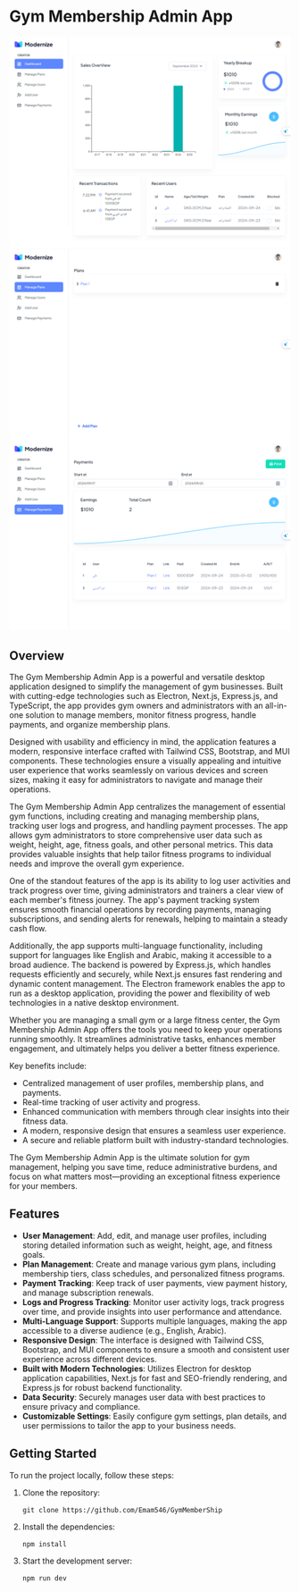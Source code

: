 # Gym Membership Admin App
![Screenshot](screenshots/1.png)
![Screenshot](screenshots/2.png)
![Screenshot](screenshots/3.png)
## Overview

The Gym Membership Admin App is a powerful and versatile desktop application designed to simplify the management of gym businesses. Built with cutting-edge technologies such as Electron, Next.js, Express.js, and TypeScript, the app provides gym owners and administrators with an all-in-one solution to manage members, monitor fitness progress, handle payments, and organize membership plans.

Designed with usability and efficiency in mind, the application features a modern, responsive interface crafted with Tailwind CSS, Bootstrap, and MUI components. These technologies ensure a visually appealing and intuitive user experience that works seamlessly on various devices and screen sizes, making it easy for administrators to navigate and manage their operations.

The Gym Membership Admin App centralizes the management of essential gym functions, including creating and managing membership plans, tracking user logs and progress, and handling payment processes. The app allows gym administrators to store comprehensive user data such as weight, height, age, fitness goals, and other personal metrics. This data provides valuable insights that help tailor fitness programs to individual needs and improve the overall gym experience.

One of the standout features of the app is its ability to log user activities and track progress over time, giving administrators and trainers a clear view of each member's fitness journey. The app's payment tracking system ensures smooth financial operations by recording payments, managing subscriptions, and sending alerts for renewals, helping to maintain a steady cash flow.

Additionally, the app supports multi-language functionality, including support for languages like English and Arabic, making it accessible to a broad audience. The backend is powered by Express.js, which handles requests efficiently and securely, while Next.js ensures fast rendering and dynamic content management. The Electron framework enables the app to run as a desktop application, providing the power and flexibility of web technologies in a native desktop environment.

Whether you are managing a small gym or a large fitness center, the Gym Membership Admin App offers the tools you need to keep your operations running smoothly. It streamlines administrative tasks, enhances member engagement, and ultimately helps you deliver a better fitness experience.

Key benefits include:

- Centralized management of user profiles, membership plans, and payments.
- Real-time tracking of user activity and progress.
- Enhanced communication with members through clear insights into their fitness data.
- A modern, responsive design that ensures a seamless user experience.
- A secure and reliable platform built with industry-standard technologies.

The Gym Membership Admin App is the ultimate solution for gym management, helping you save time, reduce administrative burdens, and focus on what matters most—providing an exceptional fitness experience for your members.

## Features

- **User Management**: Add, edit, and manage user profiles, including storing detailed information such as weight, height, age, and fitness goals.
- **Plan Management**: Create and manage various gym plans, including membership tiers, class schedules, and personalized fitness programs.
- **Payment Tracking**: Keep track of user payments, view payment history, and manage subscription renewals.
- **Logs and Progress Tracking**: Monitor user activity logs, track progress over time, and provide insights into user performance and attendance.
- **Multi-Language Support**: Supports multiple languages, making the app accessible to a diverse audience (e.g., English, Arabic).
- **Responsive Design**: The interface is designed with Tailwind CSS, Bootstrap, and MUI components to ensure a smooth and consistent user experience across different devices.
- **Built with Modern Technologies**: Utilizes Electron for desktop application capabilities, Next.js for fast and SEO-friendly rendering, and Express.js for robust backend functionality.
- **Data Security**: Securely manages user data with best practices to ensure privacy and compliance.
- **Customizable Settings**: Easily configure gym settings, plan details, and user permissions to tailor the app to your business needs.

## Getting Started

To run the project locally, follow these steps:

1. Clone the repository:

   ```shell
   git clone https://github.com/Emam546/GymMemberShip
   ```
2. Install the dependencies:

   ```shell
   npm install
   ```

3. Start the development server:

    ```shell
   npm run dev
   ```

